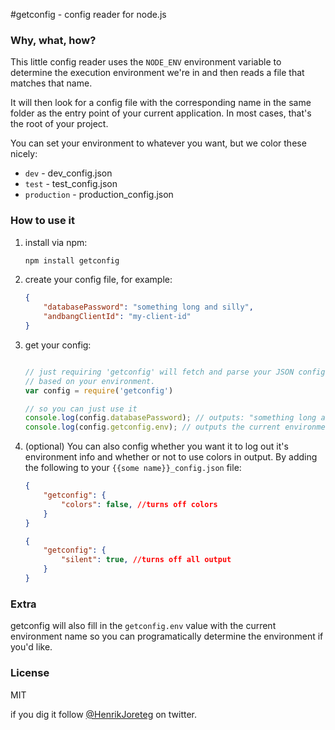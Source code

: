 #getconfig - config reader for node.js

### Why, what, how?
This little config reader uses the `NODE_ENV` environment variable to determine the execution environment we're in and then reads a file that matches that name. 

It will then look for a config file with the corresponding name in the same folder as the entry point of your current application. In most cases, that's the root of your project.

You can set your environment to whatever you want, but we color these nicely:

- `dev` - dev_config.json
- `test` - test_config.json
- `production` - production_config.json

### How to use it

1. install via npm: 

    ```bash
    npm install getconfig
    ```

2. create your config file, for example:

    ```json
    {
        "databasePassword": "something long and silly",
        "andbangClientId": "my-client-id"
    }
    ```

3. get your config: 

    ```js

    // just requiring 'getconfig' will fetch and parse your JSON config
    // based on your environment. 
    var config = require('getconfig')

    // so you can just use it
    console.log(config.databasePassword); // outputs: "something long and silly"
    console.log(config.getconfig.env); // outputs the current environment
    ```

4. (optional) You can also config whether you want it to log out it's environment info and whether or not to use colors in output. By adding the following to your `{{some name}}_config.json` file:

    ```json
    {
        "getconfig": {
            "colors": false, //turns off colors
        }
    }
    ```

    ```json
    {
        "getconfig": {
            "silent": true, //turns off all output
        }
    }
    ```

### Extra

getconfig will also fill in the `getconfig.env` value with the current environment name so you can programatically determine the environment if you'd like.

### License

MIT

if you dig it follow [@HenrikJoreteg](http://twitter.com/henrikjoreteg) on twitter.
